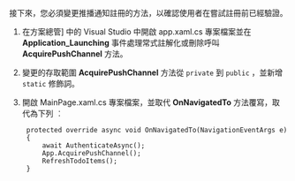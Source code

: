 
接下來，您必須變更推播通知註冊的方法，以確認使用者在嘗試註冊前已經驗證。 

1. 在方案總管] 中的 Visual Studio 中開啟 app.xaml.cs 專案檔案並在 **Application_Launching** 事件處理常式註解化或刪除呼叫 **AcquirePushChannel** 方法。 
 
2. 變更的存取範圍 **AcquirePushChannel** 方法從 `private` 到 `public` ，並新增 `static` 修飾詞。 

3. 開啟 MainPage.xaml.cs 專案檔案，並取代 **OnNavigatedTo** 方法覆寫，取代為下列 ︰

        protected override async void OnNavigatedTo(NavigationEventArgs e)
        {
            await AuthenticateAsync();            
            App.AcquirePushChannel();
            RefreshTodoItems();
        }

